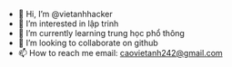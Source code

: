 - 👋 Hi, I’m @vietanhhacker
- 👀 I’m interested in  lập trinh
- 🌱 I’m currently learning  trung học phổ thông
- 💞️ I’m looking to collaborate on  github
- 📫 How to reach me  email: caovietanh242@gmail.com

<!---
vietanhhacker/vietanhhacker is a ✨ special ✨ repository because its `README.md` (this file) appears on your GitHub profile.
You can click the Preview link to take a look at your changes.
--->
